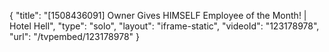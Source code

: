 {
    "title": "[1508436091] Owner Gives HIMSELF Employee of the Month! | Hotel Hell",
    "type": "solo",
    "layout": "iframe-static",
    "videoId": "123178978",
    "url": "\/tvpembed\/123178978"
}